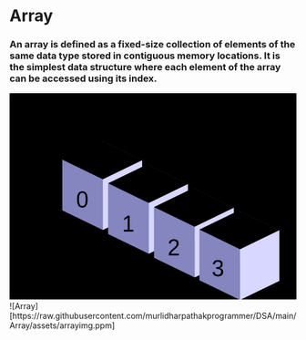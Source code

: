 # Array
### An array is defined as a **fixed-size** collection of elements of the **same data type** stored in **contiguous memory** locations. It is the simplest data structure where each element of the array can be accessed using its index.

<img src="https://raw.githubusercontent.com/murlidharpathakprogrammer/DSA/main/Array/assets/arrayimg.ppm">
![Array][https://raw.githubusercontent.com/murlidharpathakprogrammer/DSA/main/Array/assets/arrayimg.ppm]